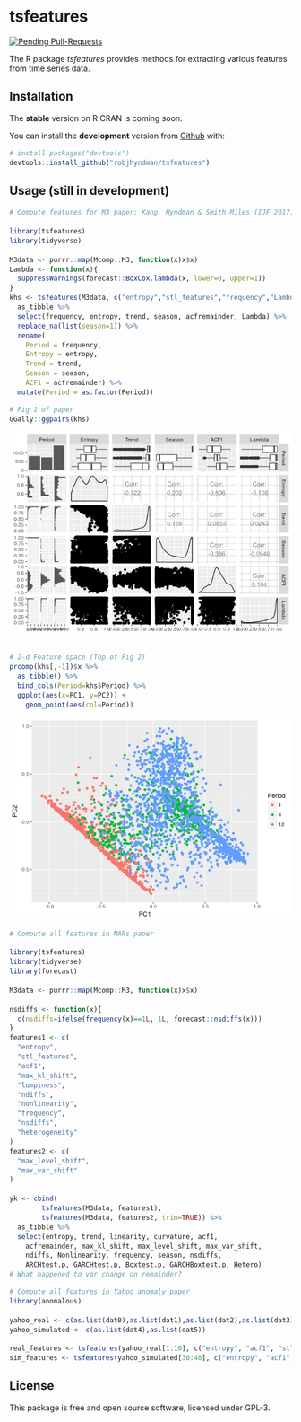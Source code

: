 
<!-- README.md is generated from README.Rmd. Please edit that file -->
tsfeatures
==========

[![Pending Pull-Requests](http://githubbadges.herokuapp.com/robjhyndman/tsfeatures/pulls.svg?style=flat)](https://github.com/robjhyndman/tsfeatures/pulls)

The R package *tsfeatures* provides methods for extracting various features from time series data.

Installation
------------

The **stable** version on R CRAN is coming soon.

You can install the **development** version from [Github](https://github.com/robjhyndman/tsfeatures) with:

``` r
# install.packages("devtools")
devtools::install_github("robjhyndman/tsfeatures")
```

Usage (still in development)
----------------------------

``` r
# Compute features for M3 paper: Kang, Hyndman & Smith-Miles (IJF 2017)

library(tsfeatures)
library(tidyverse)

M3data <- purrr::map(Mcomp::M3, function(x)x$x)
Lambda <- function(x){
  suppressWarnings(forecast::BoxCox.lambda(x, lower=0, upper=1))
}
khs <- tsfeatures(M3data, c("entropy","stl_features","frequency","Lambda")) %>% 
  as_tibble %>%
  select(frequency, entropy, trend, season, acfremainder, Lambda) %>%
  replace_na(list(season=1)) %>%
  rename(
    Period = frequency,
    Entropy = entropy,
    Trend = trend,
    Season = season,
    ACF1 = acfremainder) %>%
  mutate(Period = as.factor(Period))
```

``` r
# Fig 1 of paper
GGally::ggpairs(khs)
```

![](READMEfigs/ijf2017graphs-1.png)

``` r

# 2-d Feature space (Top of Fig 2)
prcomp(khs[,-1])$x %>%
  as_tibble() %>%
  bind_cols(Period=khs$Period) %>%
  ggplot(aes(x=PC1, y=PC2)) +
    geom_point(aes(col=Period))
```

![](READMEfigs/ijf2017graphs-2.png)

``` r
# Compute all features in MARs paper

library(tsfeatures)
library(tidyverse)
library(forecast)

M3data <- purrr::map(Mcomp::M3, function(x)x$x)

nsdiffs <- function(x){
  c(nsdiffs=ifelse(frequency(x)==1L, 1L, forecast::nsdiffs(x)))
}
features1 <- c(
  "entropy",
  "stl_features",
  "acf1",
  "max_kl_shift",
  "lumpiness",
  "ndiffs",
  "nonlinearity",
  "frequency",
  "nsdiffs",
  "heterogeneity"
)
features2 <- c(  
  "max_level_shift",
  "max_var_shift"
)

yk <- cbind(
        tsfeatures(M3data, features1),
        tsfeatures(M3data, features2, trim=TRUE)) %>% 
  as_tibble %>%
  select(entropy, trend, linearity, curvature, acf1,
    acfremainder, max_kl_shift, max_level_shift, max_var_shift, 
    ndiffs, Nonlinearity, frequency, season, nsdiffs,
    ARCHtest.p, GARCHtest.p, Boxtest.p, GARCHBoxtest.p, Hetero)
# What happened to var change on remainder?
```

``` r
# Compute all features in Yahoo anomaly paper
library(anomalous)

yahoo_real <- c(as.list(dat0),as.list(dat1),as.list(dat2),as.list(dat3))
yahoo_simulated <- c(as.list(dat4),as.list(dat5))

real_features <- tsfeatures(yahoo_real[1:10], c("entropy", "acf1", "stl_features"))
sim_features <- tsfeatures(yahoo_simulated[30:40], c("entropy", "acf1", "stl_features"))
```

License
-------

This package is free and open source software, licensed under GPL-3.
